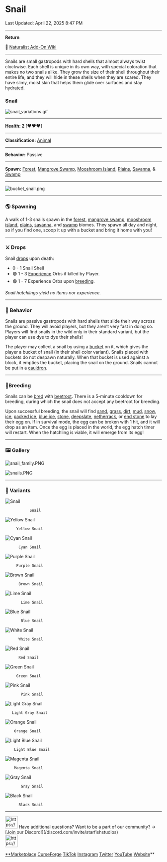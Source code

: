 # Snail

Last Updated: April 22, 2025 8:47 PM

---

**Return**

🐻 [Naturalist Add-On Wiki](/www.notion.so/1a7a9a61c3f1800c8e32e893d6e7f430?pvs=21)

---

Snails are small gastropods with hard shells that almost always twist clockwise. Each shell is unique in its own way, with special coloration that makes no two snails alike. They grow the size of their shell throughout their entire life, and they will hide in these shells when they are scared. They have slimy, moist skin that helps them glide over surfaces and stay hydrated.

<aside>

### **Snail**

![snail_variations.gif](snail_variations.gif)

---

**Health: 2** [♥️♥️♥️]

---

**Classification:** [Animal](/minecraft.fandom.com/wiki/Animal)

---

**Behavior:** Passive

---

**Spawn:** [Forest](/minecraft.wiki/w/Forest), [Mangrove Swamp](/minecraft.wiki/w/Swamp), [Mooshroom Island](/minecraft.wiki/w/Mushroom_Fields), [Plains](/minecraft.wiki/w/Plains), [Savanna](/minecraft.wiki/w/Savanna), & [Swamp](/minecraft.wiki/w/Swamp)

---

![bucket_snail.png](bucket_snail.png)

</aside>

---

### 🌎 Spawning

A walk of 1-3 snails spawn in the [forest](/minecraft.wiki/w/Forest), [mangrove swamp](/minecraft.wiki/w/Swamp), [mooshroom island](/minecraft.wiki/w/Mushroom_Fields), [plains](/minecraft.wiki/w/Plains), [savanna](/minecraft.wiki/w/Savanna), and [swamp](/minecraft.wiki/w/Swamp) biomes. They spawn all day and night, so if you find one, scoop it up with a bucket and bring it home with you!

---

### ⚔️ Drops

Snail [drops](/minecraft.fandom.com/wiki/Drops) upon death:

- 0 - 1 Snail Shell
- 🟢 1 - 3 [Experience](/minecraft.fandom.com/wiki/Experience) Orbs if killed by Player.
- 🟢 1 - 7 Experience Orbs upon [breeding](/minecraft.fandom.com/wiki/Breeding).

*Snail hatchlings yield no items nor experience.*

---

### 🧠 Behavior

Snails are passive gastropods with hard shells that slide their way across the ground. They will avoid players, but they aren’t very fast in doing so. Players will find snails in the wild only in their standard variant, but the player can use dye to dye their shells!

The player may collect a snail by using a [bucket](/minecraft.fandom.com/wiki/Bucket) on it, which gives the player a bucket of snail (in their shell color variant). Snails placed with buckets do not despawn naturally. When that bucket is used against a block, it empties the bucket, placing the snail on the ground. Snails cannot be put in a [cauldron](/minecraft.fandom.com/wiki/Cauldron).

---

### 🥚Breeding

Snails can be [bred](/minecraft.fandom.com/wiki/Breeding) with [beetroot](/minecraft.wiki/w/Beetroot). There is a 5-minute cooldown for breeding, during which the snail does not accept any beetroot for breeding. 

Upon successful breeding, the snail will find [sand](/minecraft.wiki/w/Sand), [grass](/minecraft.fandom.com/wiki/Grass_Block), [dirt](/minecraft.wiki/w/Dirt), [mud](/minecraft.fandom.com/wiki/Mud), [snow](/minecraft.wiki/w/Snow_Block), [ice](/minecraft.wiki/w/Ice), [packed ice](/minecraft.wiki/w/Packed_Ice), [blue ice](/minecraft.wiki/w/Blue_Ice), [stone](/minecraft.wiki/w/Stone), [deepslate](/minecraft.wiki/w/Deepslate), [netherrack](/minecraft.wiki/w/Netherrack), or [end stone](/minecraft.wiki/w/End_Stone) to lay their egg on. If in survival mode, the egg can be broken with 1 hit, and it will drop as an item. Once the egg is placed in the world, the egg hatch timer will restart. When the hatchling is viable, it will emerge from its egg!

---

### 🖼️ Gallery

![snail_family.PNG](snail_family.png)

![snails.PNG](snails.png)

---

### 🎨 Variants

![               Snail](snail.gif)

               Snail

![         Yellow Snail](yellow_snail.gif)

         Yellow Snail

![          Cyan Snail](cyan_snail.gif)

          Cyan Snail

![         Purple Snail](purple_snail.gif)

         Purple Snail

![          Brown Snail](brown_snail.gif)

          Brown Snail

![           Lime Snail](lime_snail.gif)

           Lime Snail

![           Blue Snail](blue_snail.gif)

           Blue Snail

![          White Snail](white_snail.gif)

          White Snail

![          Red Snail](red_snail.gif)

          Red Snail

![         Green Snail](green_snail.gif)

         Green Snail

![           Pink Snail](pink_snail.gif)

           Pink Snail

![       Light Gray Snail](Gray_snail.gif)

       Light Gray Snail

![        Orange Snail](orange_snail.gif)

        Orange Snail

![        Light Blue Snail](light_blue_snail.gif)

        Light Blue Snail

![        Magenta Snail](magenta_snail.gif)

        Magenta Snail

![           Gray Snail](light_gray_snail.gif)

           Gray Snail

![          Black Snail](black_snail.gif)

          Black Snail

---

<aside>
<img src="https://www.notion.so/icons/headset_red.svg" alt="https://www.notion.so/icons/headset_red.svg" width="40px" /> Have additional questions? Want to be a part of our community? → [Join our Discord!](/discord.com/invite/starfishstudios)

</aside>

<aside>
<img src="https://www.notion.so/icons/star_red.svg" alt="https://www.notion.so/icons/star_red.svg" width="40px" />

[**Marketplace](/www.minecraft.net/en-us/marketplace/creator?name=Starfish%20Studios)      [CurseForge](/www.curseforge.com/members/starfish_studios/projects)      [TikTok](/www.tiktok.com/@starfishstudios)      [Instagram](/www.instagram.com/starfishstudiosinc/)      [Twitter](/twitter.com/starfishstudios)      [YouTube](/www.youtube.com/@starfishstudios)      [Website](/starfish-studios.com/)**

</aside>
